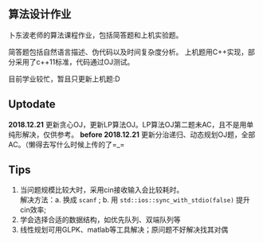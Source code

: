 ## 算法设计作业
卜东波老师的算法课程作业，包括简答题和上机实验题。

简答题包括自然语言描述、伪代码以及时间复杂度分析。
上机题用C++实现，部分采用了c++11标准，代码通过OJ测试。

目前学业较忙，暂且只更新上机题:D
## Uptodate
**2018.12.21** 更新贪心OJ，更新LP算法OJ。LP算法OJ第二题未AC，且不是用单纯形解决，仅供参考。
**before 2018.12.21** 更新分治递归、动态规划OJ题，全部AC。（懒得去写什么时候上传的了=_=
## Tips
1. 当问题规模比较大时，采用cin接收输入会比较耗时。  
   解决方法：a. 换成 `scanf` ; b. 用 `std::ios::sync_with_stdio(false)` 提升cin效率;
2. 学会选择合适的数据结构，如优先队列、双端队列等
3. 线性规划可用GLPK、matlab等工具解决；原问题不好解决找其对偶
